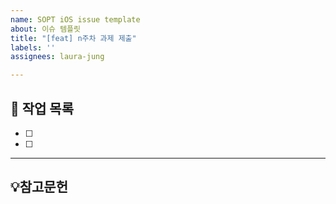 ```yaml
---
name: SOPT iOS issue template
about: 이슈 템플릿
title: "[feat] n주차 과제 제출"
labels: ''
assignees: laura-jung

---
```


## 📌 작업 목록
- [ ] 
- [ ] 

---

## 💡참고문헌
